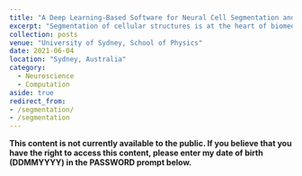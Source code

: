 ```yaml
---
title: "A Deep Learning-Based Software for Neural Cell Segmentation and Quantification"
excerpt: "Segmentation of cellular structures is at the heart of biomedical image analysis. Manually performing segmentation is time-consuming and prone to inter-observer and intra-observer bias. Deep learning has proven effective in object detection and segmentation tasks. We present a deep learning-based algorithm for cell segmentation of immunofluorescent-labelled images. Our model was trained on a dataset containing a variety of cells and a total of 57,045 segmented objects. We implemented contrast normalisation and image augmentation to achieve a robust model. A program was created to calculate the total corrected cell fluorescence of neurons in the mouse model of Alzheimer’s disease."
collection: posts
venue: "University of Sydney, School of Physics"
date: 2021-06-04
location: "Sydney, Australia"
category: 
  - Neuroscience
  - Computation
aside: true
redirect_from:
- /segmentation/
- /segmentation
---
```


**This content is not currently available to the public. If you believe that you have the right to access this content, please enter my date of birth (DDMMYYYY) in the PASSWORD prompt below.**

<div id="adobe-dc-view" style="height: auto; max-width: 100%;"></div>
<script src="https://documentcloud.adobe.com/view-sdk/main.js"></script>
<script type="text/javascript">
	document.addEventListener("adobe_dc_view_sdk.ready", function(){ 
		var adobeDCView = new AdobeDC.View({clientId: "{{site.adobe-client-id}}", divId: "adobe-dc-view"});
		adobeDCView.previewFile({
			content:{location: {url: "https://brettyang.info/files/documents/Segmentation_bZ7PqUxakTpxmVuFVJLbJULpyB5zJu8u.pdf"}},
			metaData:{fileName: "Segmentation.pdf"}
		}, {embedMode: "IN_LINE", showDownloadPDF: false, showPrintPDF: false});
	});
</script>